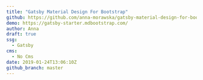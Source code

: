 ```yaml
---
title: "Gatsby Material Design For Bootstrap"
github: https://github.com/anna-morawska/gatsby-material-design-for-bootstrap
demo: https://gatsby-starter.mdbootstrap.com/
author: Anna
draft: true
ssg:
  - Gatsby
cms:
  - No Cms
date: 2019-01-24T13:06:10Z
github_branch: master
---
```

